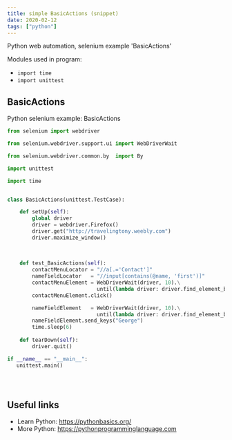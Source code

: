 ```yaml
---
title: simple BasicActions (snippet)
date: 2020-02-12
tags: ["python"]
---
```

Python web automation, selenium example 'BasicActions'


Modules used in program: 
* `import time`
* `import unittest`

## BasicActions

Python selenium example: BasicActions

```python
from selenium import webdriver

from selenium.webdriver.support.ui import WebDriverWait

from selenium.webdriver.common.by  import By

import unittest

import time


class BasicActions(unittest.TestCase):

    def setUp(self):
        global driver
        driver = webdriver.Firefox()
        driver.get("http://travelingtony.weebly.com")
        driver.maximize_window()
    
    
    
    def test_BasicActions(self):
        contactMenuLocator = "//a[.='Contact']"
        nameFieldLocator   = "//input[contains(@name, 'first')]"
        contactMenuElement = WebDriverWait(driver, 10).\
                             until(lambda driver: driver.find_element_by_xpath(contactMenuLocator))
        contactMenuElement.click()

        nameFieldElement   = WebDriverWait(driver, 10).\
                             until(lambda driver: driver.find_element_by_xpath(nameFieldLocator))
        nameFieldElement.send_keys("George")
        time.sleep(6)
    
    def tearDown(self):
        driver.quit()

if __name__ == "__main__":
   unittest.main()





```

## Useful links

- Learn Python: https://pythonbasics.org/
- More Python: https://pythonprogramminglanguage.com
